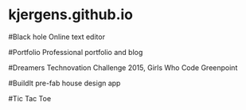 # kjergens.github.io


#Black hole
Online text editor

#Portfolio
Professional portfolio and blog

#Dreamers
Technovation Challenge 2015, Girls Who Code Greenpoint

#BuildIt
pre-fab house design app

#Tic Tac Toe
